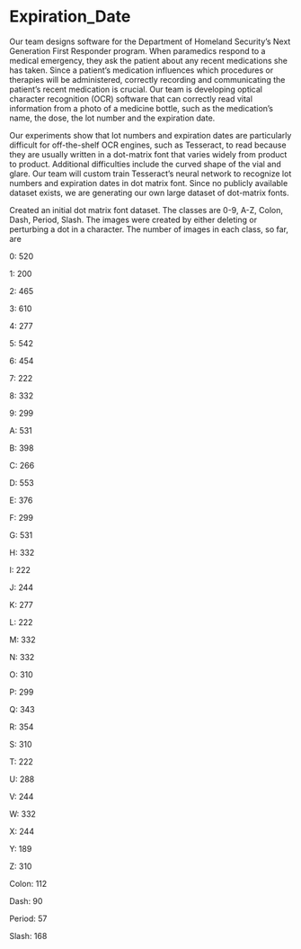 # Expiration_Date
Our team designs software for the Department of Homeland Security’s Next Generation First Responder program.  When paramedics respond to a medical emergency, they ask the patient about any recent medications she has taken.  Since a patient’s medication influences which procedures or therapies will be administered, correctly recording and communicating the patient’s recent medication is crucial.  Our team is developing optical character recognition (OCR) software that can correctly read vital information from a photo of a medicine bottle, such as the medication’s name, the dose, the lot number and the expiration date.  

Our experiments show that lot numbers and expiration dates are particularly difficult for off-the-shelf OCR engines, such as Tesseract, to read because they are usually written in a dot-matrix font that varies widely from product to product. Additional difficulties include the curved shape of the vial and glare. Our team will custom train Tesseract’s neural network to recognize lot numbers and expiration dates in dot matrix font. Since no publicly available dataset exists, we are generating our own large dataset of dot-matrix fonts. 

Created an initial dot matrix font dataset. The classes are 0-9, A-Z, Colon, Dash, Period, Slash.
The images were created by either deleting or perturbing a dot in a character. The number of images in each class, so far, are

0: 520

1: 200

2: 465

3: 610

4: 277

5: 542

6: 454

7: 222

8: 332

9: 299

A: 531

B: 398

C: 266

D: 553

E: 376

F: 299

G: 531

H: 332

I: 222

J: 244

K: 277

L: 222

M: 332

N: 332

O: 310

P: 299

Q: 343

R: 354

S: 310

T: 222

U: 288

V: 244

W: 332

X: 244

Y: 189

Z: 310

Colon: 112

Dash: 90

Period: 57

Slash: 168

